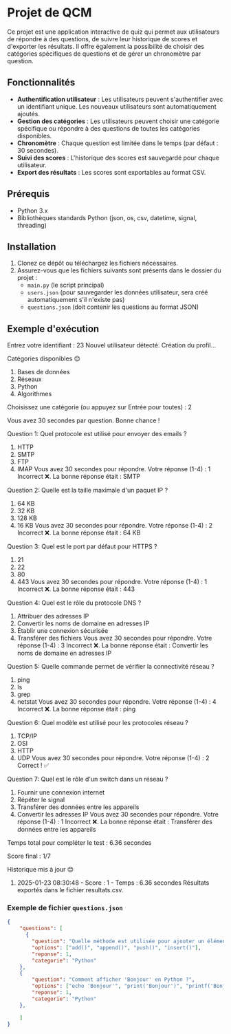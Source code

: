 # Projet de QCM 

Ce projet est une application interactive de quiz qui permet aux utilisateurs de répondre à des questions, de suivre leur historique de scores et d'exporter les résultats. Il offre également la possibilité de choisir des catégories spécifiques de questions et de gérer un chronomètre par question.

## Fonctionnalités

- **Authentification utilisateur** : Les utilisateurs peuvent s'authentifier avec un identifiant unique. Les nouveaux utilisateurs sont automatiquement ajoutés.
- **Gestion des catégories** : Les utilisateurs peuvent choisir une catégorie spécifique ou répondre à des questions de toutes les catégories disponibles.
- **Chronomètre** : Chaque question est limitée dans le temps (par défaut : 30 secondes).
- **Suivi des scores** : L'historique des scores est sauvegardé pour chaque utilisateur.
- **Export des résultats** : Les scores sont exportables au format CSV.

## Prérequis

- Python 3.x
- Bibliothèques standards Python (json, os, csv, datetime, signal, threading)

## Installation

1. Clonez ce dépôt ou téléchargez les fichiers nécessaires.
2. Assurez-vous que les fichiers suivants sont présents dans le dossier du projet :
   - `main.py` (le script principal)
   - `users.json` (pour sauvegarder les données utilisateur, sera créé automatiquement s'il n'existe pas)
   - `questions.json` (doit contenir les questions au format JSON)

## Exemple d'exécution

Entrez votre identifiant : 23
Nouvel utilisateur détecté. Création du profil...

Catégories disponibles 😊
1. Bases de données
2. Réseaux
3. Python
4. Algorithmes

Choisissez une catégorie (ou appuyez sur Entrée pour toutes) : 2

Vous avez 30 secondes par question. Bonne chance !

Question 1: Quel protocole est utilisé pour envoyer des emails ?
1. HTTP
2. SMTP
3. FTP
4. IMAP
Vous avez 30 secondes pour répondre.
Votre réponse (1-4) : 1
Incorrect ❌. La bonne réponse était : SMTP

Question 2: Quelle est la taille maximale d'un paquet IP ?
1. 64 KB
2. 32 KB
3. 128 KB
4. 16 KB
Vous avez 30 secondes pour répondre.
Votre réponse (1-4) : 2
Incorrect ❌. La bonne réponse était : 64 KB

Question 3: Quel est le port par défaut pour HTTPS ?
1. 21
2. 22
3. 80
4. 443
Vous avez 30 secondes pour répondre.
Votre réponse (1-4) : 1
Incorrect ❌. La bonne réponse était : 443

Question 4: Quel est le rôle du protocole DNS ?
1. Attribuer des adresses IP
2. Convertir les noms de domaine en adresses IP
3. Établir une connexion sécurisée
4. Transférer des fichiers
Vous avez 30 secondes pour répondre.
Votre réponse (1-4) : 3
Incorrect ❌. La bonne réponse était : Convertir les noms de domaine en adresses IP

Question 5: Quelle commande permet de vérifier la connectivité réseau ?
1. ping
2. ls
3. grep
4. netstat
Vous avez 30 secondes pour répondre.
Votre réponse (1-4) : 4
Incorrect ❌. La bonne réponse était : ping

Question 6: Quel modèle est utilisé pour les protocoles réseau ?
1. TCP/IP
2. OSI
3. HTTP
4. UDP
Vous avez 30 secondes pour répondre.
Votre réponse (1-4) : 2
Correct ! ✅

Question 7: Quel est le rôle d'un switch dans un réseau ?
1. Fournir une connexion internet
2. Répéter le signal
3. Transférer des données entre les appareils
4. Convertir les adresses IP
Vous avez 30 secondes pour répondre.
Votre réponse (1-4) : 1
Incorrect ❌. La bonne réponse était : Transférer des données entre les appareils

Temps total pour compléter le test : 6.36 secondes

Score final : 1/7

Historique mis à jour 😊
1. 2025-01-23 08:30:48 - Score : 1 - Temps : 6.36 secondes
Résultats exportés dans le fichier resultats.csv.

### Exemple de fichier `questions.json`
```json
{
    "questions": [
      {
        "question": "Quelle méthode est utilisée pour ajouter un élément à une liste en Python ?",
        "options": ["add()", "append()", "push()", "insert()"],
        "reponse": 1,
        "categorie": "Python"
    },
    {
        "question": "Comment afficher 'Bonjour' en Python ?",
        "options": ["echo 'Bonjour'", "print('Bonjour')", "printf('Bonjour')", "cout << 'Bonjour'"],
        "reponse": 1,
        "categorie": "Python"
    },

    ]
}